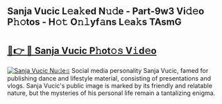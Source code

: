 ## Sanja Vucic L𝚎a𝚔ed N𝚞𝚍e - Part-9w3 Vi𝚍𝚎o P𝚑𝚘tos - H𝚘𝚝 O𝚗𝚕yf𝚊ns L𝚎a𝚔s TAsmG

# <h2><a href="http://kf03ej.oniu.top/?m=Sanja+Vucic">🔗👉 🔴 Sanja Vucic P𝚑ot𝚘𝚜 V𝚒d𝚎o</a></h2>

[![Sanja Vucic Nu𝚍e𝚜](https://i.imgur.com/0qMVB7G.gif)](http://kf03ej.oniu.top/?m=Sanja+Vucic)
Social media personality Sanja Vucic, famed for publishing dance and lifestyle material, consisting of presentations and vlogs. Sanja Vucic's public image is marked by its friendly and relatable nature, but the mysteries of his personal life remain a tantalizing enigma.  
